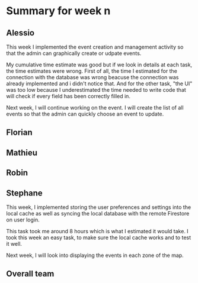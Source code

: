 # Summary for week n

## Alessio

This week I implemented the event creation and management activity so that the admin can graphically create or udpate events. 

My cumulative time estimate was good but if we look in details at each task, the time estimates were wrong. First of all, the time I estimated for the connection with the database was wrong beacuse the connection was already implemented and i didn't notice that. 
And for the other task, "the UI" was too low because I underestimated the time needed to write code that will check if every field has been correctly filled in. 

Next week, I will continue working on the event. I will create the list of all events so that the admin can quickly choose an event to update. 

## Florian 

## Mathieu

## Robin

## Stephane
This week, I implemented storing the user preferences and settings into the local cache as well as syncing
the local database with the remote Firestore on user login.

This task took me around 8 hours which is what I estimated it would take. I took this week an easy task, to make sure
the local cache works and to test it well.

Next week, I will look into displaying the events in each zone of the map.

## Overall team

